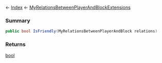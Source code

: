 ← [Index](Api-Index) ← [MyRelationsBetweenPlayerAndBlockExtensions](VRage.Game.MyRelationsBetweenPlayerAndBlockExtensions)

### Summary

```csharp
public bool IsFriendly(MyRelationsBetweenPlayerAndBlock relations)
```

### Returns

[bool](System.Boolean)

